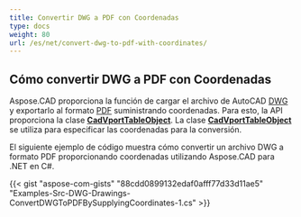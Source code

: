 ```yaml
---
title: Convertir DWG a PDF con Coordenadas
type: docs
weight: 80
url: /es/net/convert-dwg-to-pdf-with-coordinates/
---
```



## **Cómo convertir DWG a PDF con Coordenadas**

Aspose.CAD proporciona la función de cargar el archivo de AutoCAD [DWG](https://docs.fileformat.com/cad/dwg/) y exportarlo al formato [PDF](https://docs.fileformat.com/pdf/) suministrando coordenadas. Para esto, la API proporciona la clase [**CadVportTableObject**](https://reference.aspose.com/cad/net/aspose.cad.fileformats.cad.cadtables/cadvporttableobject). La clase [**CadVportTableObject**](https://reference.aspose.com/cad/net/aspose.cad.fileformats.cad.cadtables/cadvporttableobject) se utiliza para especificar las coordenadas para la conversión.

El siguiente ejemplo de código muestra cómo convertir un archivo DWG a formato PDF proporcionando coordenadas utilizando Aspose.CAD para .NET en C#.

{{< gist "aspose-com-gists" "88cdd0899132edaf0afff77d33d11ae5" "Examples-Src-DWG-Drawings-ConvertDWGToPDFBySupplyingCoordinates-1.cs" >}}
